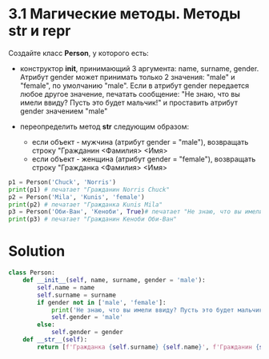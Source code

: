 # 3.1 Магические методы. Методы __str__ и __repr__
Создайте класс **Person**, у которого есть:

* конструктор **__init__**, принимающий 3 аргумента: name, surname, gender. Атрибут gender может принимать только 2 значения: "male" и "female", по умолчанию "male". Если в атрибут gender передается любое другое значение, печатать сообщение: "Не знаю, что вы имели ввиду? Пусть это будет мальчик!" и проставить атрибут gender значением "male"
* переопределить метод **__str__** следующим образом: 

  * если объект - мужчина (атрибут gender = "male"), возвращать строку "Гражданин <Фамилия> <Имя>
  * если объект - женщина (атрибут gender = "female"), возвращать строку "Гражданка <Фамилия> <Имя>
```python
p1 = Person('Chuck', 'Norris')
print(p1) # печатает "Гражданин Norris Chuck"
p2 = Person('Mila', 'Kunis', 'female')
print(p2) # печатает "Гражданка Kunis Mila"
p3 = Person('Оби-Ван', 'Кеноби', True)# печатает "Не знаю, что вы имели ввиду? Пусть это будет мальчик!"
print(p3) # печатает "Гражданин Кеноби Оби-Ван"
```

# Solution
```python
class Person:
    def __init__(self, name, surname, gender = 'male'):
        self.name = name
        self.surname = surname
        if gender not in ['male', 'female']:
            print('Не знаю, что вы имели ввиду? Пусть это будет мальчик!')
            self.gender = 'male'
        else:
            self.gender = gender
    def __str__(self):
        return [f'Гражданка {self.surname} {self.name}', f'Гражданин {self.surname} {self.name}'][self.gender == 'male']
```